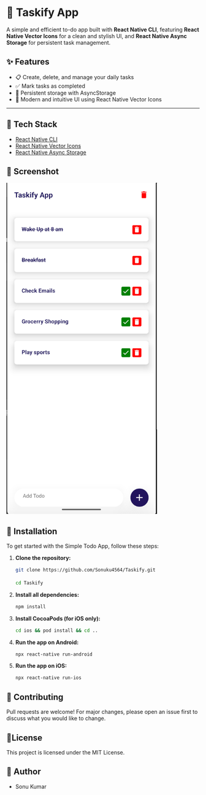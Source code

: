 # 📝 Taskify App

A simple and efficient to-do app built with **React Native CLI**, featuring **React Native Vector Icons** for a clean and stylish UI, and **React Native Async Storage** for persistent task management.
## ✨ Features

- 📋 Create, delete, and manage your daily tasks
- ✅ Mark tasks as completed
- 💾 Persistent storage with AsyncStorage
- 🎨 Modern and intuitive UI using React Native Vector Icons

---
## 🚀 Tech Stack

- [React Native CLI](https://reactnative.dev/docs/environment-setup)
- [React Native Vector Icons](https://github.com/oblador/react-native-vector-icons)
- [React Native Async Storage](https://react-native-async-storage.github.io/async-storage/)
## 📱 Screenshot

![App UI Screen](./screenshot/taskify.png)


## 🔧 Installation

To get started with the Simple Todo App, follow these steps:

1.  **Clone the repository:**

    ```bash
    git clone https://github.com/Sonuku4564/Taskify.git

    cd Taskify
    ```

2.  **Install all dependencies:**

    ```bash
    npm install
    ```

3.  **Install CocoaPods (for iOS only):**

    ```bash
    cd ios && pod install && cd ..
    ```

4.  **Run the app on Android:**

    ```bash
    npx react-native run-android
    ```

5.  **Run the app on iOS:**

    ```bash
    npx react-native run-ios
    ```
## 🤝 Contributing

Pull requests are welcome! For major changes, please open an issue first to discuss what you would like to change.


## 📄License

This project is licensed under the MIT License.


## 👤 Author

- Sonu Kumar



